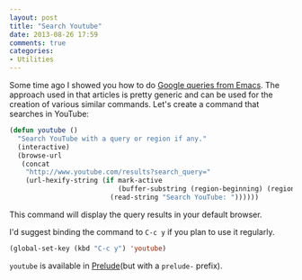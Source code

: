 ```yaml
---
layout: post
title: "Search Youtube"
date: 2013-08-26 17:59
comments: true
categories:
- Utilities
---
```


Some time ago I showed you how to do
[Google queries from Emacs](http://emacsredux.com/blog/2013/03/28/google/). The
approach used in that articles is pretty generic and can be used for
the creation of various similar commands. Let's create a command that
searches in YouTube:

``` cl
(defun youtube ()
  "Search YouTube with a query or region if any."
  (interactive)
  (browse-url
   (concat
    "http://www.youtube.com/results?search_query="
    (url-hexify-string (if mark-active
                           (buffer-substring (region-beginning) (region-end))
                         (read-string "Search YouTube: "))))))

```

This command will display the query results in your default browser.

I'd suggest binding the command to `C-c y` if you plan to use it regularly.

``` cl
(global-set-key (kbd "C-c y") 'youtube)
```

`youtube` is available in
[Prelude](https://github.com/bbatsov/prelude)(but with a `prelude-`
prefix).
